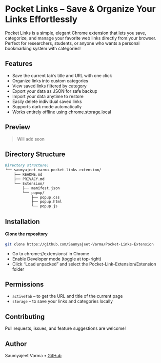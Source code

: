 # Pocket Links – Save & Organize Your Links Effortlessly

Pocket Links is a simple, elegant Chrome extension that lets you save, categorize, and manage your favorite web links directly from your browser. Perfect for researchers, students, or anyone who wants a personal bookmarking system with categories!

## Features

- Save the current tab’s title and URL with one click
- Organize links into custom categories
- View saved links filtered by category
- Export your data as JSON for safe backup
- Import your data anytime to restore
- Easily delete individual saved links
- Supports dark mode automatically
- Works entirely offline using chrome.storage.local

## Preview

> Will add soon

## Directory Structure

```md
Directory structure:
└── saumyajeet-varma-pocket-links-extension/
    ├── README.md
    ├── PRIVACY.md
    └── Extension/
        ├── manifest.json
        └── popup/
            ├── popup.css
            ├── popup.html
            └── popup.js

```

## Installation

#### Clone the repository

```bash
git clone https://github.com/Saumyajeet-Varma/Pocket-Links-Extension

```

- Go to chrome://extensions/ in Chrome
- Enable Developer mode (toggle at top-right)
- Click “Load unpacked” and select the Pocket-Link-Extension/Extension folder

## Permissions

- `activeTab` – to get the URL and title of the current page
- `storage` – to save your links and categories locally

## Contributing

Pull requests, issues, and feature suggestions are welcome!

## Author

Saumyajeet Varma • [GitHub](https://github.com/Saumyajeet-Varma)